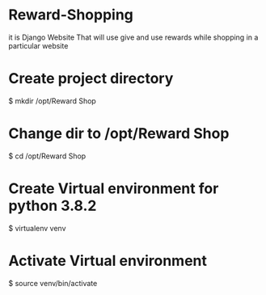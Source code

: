 # Reward-Shopping
it is Django Website That will use give and use rewards while shopping in a particular website

# Create project directory
$ mkdir /opt/Reward Shop

# Change dir to /opt/Reward Shop
$ cd /opt/Reward Shop
 
# Create Virtual environment for python 3.8.2 
$ virtualenv venv

# Activate Virtual environment
$ source venv/bin/activate



